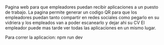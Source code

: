 Pagina web para que empleadores puedan recibir aplicaciones a un puesto de trabajo. La pagina permite generar un codigo QR para que los empleadores
puedan tanto compartir en redes sociales como pegarlo en su vidriera y los empleados van a poder escanearlo y dejar ahi su CV
El empleador puede mas tarde ver todas las aplicaciones en un mismo lugar.

Para correr la aplicacion:
npm run dev